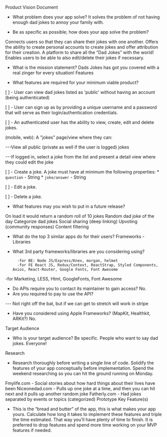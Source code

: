 Product Vision Document

- What problem does your app solve?
It solves the problem of not having enough dad jokes to annoy your family with.

- Be as specific as possible; how does your app solve the problem? 

Connects users so that they can share their jokes with one another. Offers the ability to create personal accounts to create jokes and offer attribution for their creation. A platform to share all the “Dad Jokes” with the world! Enables users to be able to also edit/delete their jokes if necessary.

- What is the mission statement?
Dads Jokes has got you covered with a real zinger for every situation! 
Features

- What features are required for your minimum viable product?

[ ] - User can view dad jokes listed as 'public' without having an account (being authenticated)

[ ] - User can sign up as by providing a unique username and a password that will serve as their login/authentication credentials. 

[ ] - An authenticated user has the ability to view, create, edit and delete jokes. 

(mobile, web): A "jokes" page/view where they can:

---View all public (private as well if the user is logged) jokes

---If logged in, select a joke from the list and present a detail view where they could edit the joke

[ ] - Create a joke. A joke must have at minimum the following properties:
  	* `question` - String
	* `joke/answer` - String

[ ] - Edit a joke.

[ ] - Delete a joke.

- What features may you wish to put in a future release?

On load it would return a random roll of 10 jokes
Random dad joke of the day
Categorize dad jokes
Social sharing (deep linking)
Upvoting (community responses)
Content filtering 


- What do the top 3 similar apps do for their users? 
Frameworks - Libraries

- What 3rd party frameworks/libraries are you considering using?

		-for BE: Node JS/Express/Knex, morgan, helmet
		-for FE React JS, Redux/Context, ReactStrap, Styled Components, Axios, React-Router, Google Fonts, Font Awesome
-for Marketing, LESS, Html, GoogleFonts, Font Awesome 
	
 
- Do APIs require you to contact its maintainer to gain access? No. 
- Are you required to pay to use the API?
	
--- Not right off the bat, but if we can get to stretch will work in stripe

- Have you considered using Apple Frameworks? (MapKit, Healthkit, ARKit?) No.

Target Audience

- Who is your target audience? Be specific. 
People who want to say dad jokes. Everyone! 


Research

- Research thoroughly before writing a single line of code. Solidify the features of your app conceptually before implementation. Spend the weekend researching so you can hit the ground running on Monday.

Fmylife.com - Social stories about how hard things about their lives have been
Niceonedad.com - Pulls up one joke at a time, and then you can hit next and it pulls up another random joke
Fatherly.com - Had jokes separated by events or topics (categorized) 
Prototype Key Feature(s)

- This is the “bread and butter” of the app, this is what makes your app yours. Calculate how long it takes to implement these features and triple the time estimated. That way you’ll have plenty of time to finish. It is preferred to drop features and spend more time working on your MVP features if needed.


